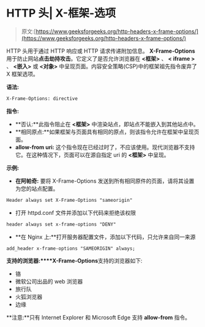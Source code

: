# HTTP 头| X-框架-选项

> 原文:[https://www.geeksforgeeks.org/http-headers-x-frame-options/](https://www.geeksforgeeks.org/http-headers-x-frame-options/)

HTTP 头用于通过 HTTP 响应或 HTTP 请求传递附加信息。 **X-Frame-Options** 用于防止网站**点击劫持攻击**。它定义了是否允许浏览器在 **<框架>** 、 **< iframe >** 、 **<嵌入>** 或 **<对象>** 中呈现页面。内容安全策略(CSP)中的框架祖先指令废弃了 X 框架选项。

**语法:**

```html
X-Frame-Options: directive
```

**指令:**

*   **否认:**此指令阻止在 **<框架>** 中渲染站点，即站点不能嵌入到其他站点中。
*   **相同原点:**如果框架与页面具有相同的原点，则该指令允许在框架中呈现页面。
*   **allow-from uri:** 这个指令现在已经过时了，不应该使用。现代浏览器不支持它。在这种情况下，页面可以在源自指定 uri 的 **<框架>** 中呈现。

**示例:**

*   **在阿帕奇:**
    要将 X-Frame-Options 发送到所有相同原件的页面，请将其设置为您的站点配置。

```html
Header always set X-Frame-Options "sameorigin"
```

*   打开 httpd.conf 文件并添加以下代码来拒绝该权限

```html
header always set x-frame-options "DENY"
```

*   **在 Nginx 上:**打开服务器配置文件，添加以下代码，只允许来自同一来源

```html
add_header x-frame-options "SAMEORIGIN" always;
```

**支持的浏览器:****X-Frame-Options**支持的浏览器如下:

*   铬
*   微软公司出品的 web 浏览器
*   旅行队
*   火狐浏览器
*   边缘

**注意:**只有 Internet Explorer 和 Microsoft Edge 支持 **allow-from** 指令。